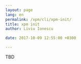 ```yaml
---
layout: page
lang: en
permalink: /xpm/cli/xpm-init/
title: xpm init
author: Liviu Ionescu

date: 2017-10-09 12:55:00 +0300

---
```


TBD
